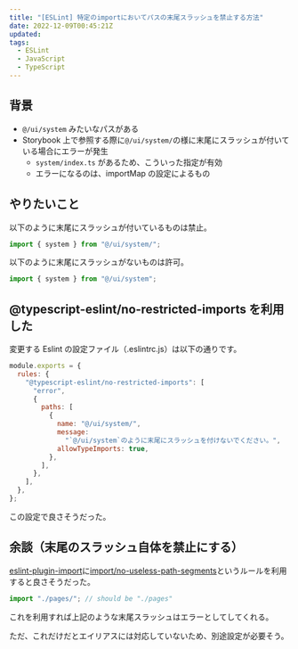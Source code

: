 ```yaml
---
title: "[ESLint] 特定のimportにおいてパスの末尾スラッシュを禁止する方法"
date: 2022-12-09T00:45:21Z
updated:
tags:
  - ESLint
  - JavaScript
  - TypeScript
---
```


## 背景

- `@/ui/system` みたいなパスがある
- Storybook 上で参照する際に`@/ui/system/`の様に末尾にスラッシュが付いている場合にエラーが発生
  - `system/index.ts` があるため、こういった指定が有効
  - エラーになるのは、importMap の設定によるもの

## やりたいこと

以下のように末尾にスラッシュが付いているものは禁止。

```ts
import { system } from "@/ui/system/";
```

以下のように末尾にスラッシュがないものは許可。

```ts
import { system } from "@/ui/system";
```

## @typescript-eslint/no-restricted-imports を利用した

変更する Eslint の設定ファイル（.eslintrc.js）は以下の通りです。

```js
module.exports = {
  rules: {
    "@typescript-eslint/no-restricted-imports": [
      "error",
      {
        paths: [
          {
            name: "@/ui/system/",
            message:
              "`@/ui/system`のように末尾にスラッシュを付けないでください。",
            allowTypeImports: true,
          },
        ],
      },
    ],
  },
};
```

この設定で良さそうだった。

## 余談（末尾のスラッシュ自体を禁止にする）

[eslint-plugin-import](https://github.com/import-js/eslint-plugin-import)に[import/no-useless-path-segments](https://github.com/import-js/eslint-plugin-import/blob/main/docs/rules/no-useless-path-segments.md)というルールを利用すると良さそうだった。

```js
import "./pages/"; // should be "./pages"
```

これを利用すれば上記のような末尾スラッシュはエラーとしてしてくれる。

ただ、これだけだとエイリアスには対応していないため、別途設定が必要そう。
